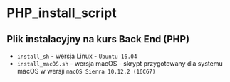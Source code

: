 # PHP_install_script

## Plik instalacyjny na kurs Back End (PHP)

* `install_sh` - wersja Linux - `Ubuntu 16.04`
* `install_macOS.sh` - wersja macOS - skrypt przygotowany dla systemu macOS w wersji `macOS Sierra 10.12.2 (16C67)`
